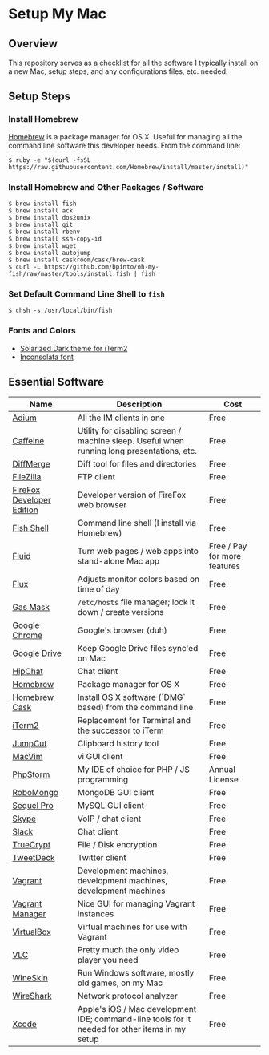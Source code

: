 # Setup My Mac

## Overview
This repository serves as a checklist for all the software I typically install on a new Mac, setup steps, and any configurations files, etc. needed.

## Setup Steps

### Install Homebrew

[Homebrew](http://brew.sh/) is a package manager for OS X. Useful for managing all the command line software this developer needs. From the command line:

```
$ ruby -e "$(curl -fsSL https://raw.githubusercontent.com/Homebrew/install/master/install)"
```

### Install Homebrew and Other Packages / Software

```
$ brew install fish
$ brew install ack
$ brew install dos2unix
$ brew install git
$ brew install rbenv
$ brew install ssh-copy-id
$ brew install wget
$ brew install autojump
$ brew install caskroom/cask/brew-cask
$ curl -L https://github.com/bpinto/oh-my-fish/raw/master/tools/install.fish | fish
```

### Set Default Command Line Shell to `fish`

```
$ chsh -s /usr/local/bin/fish
```

### Fonts and Colors

* [Solarized Dark theme for iTerm2](http://iterm2colorschemes.com/)
* [Inconsolata font](http://www.levien.com/type/myfonts/inconsolata.html)

## Essential Software

<table>
  <thead>
    <tr>
      <th>Name</th>
      <th>Description</th>
      <th>Cost</th>
    </tr>
  </thead>
  <tbody>
    <tr>
      <td><a href="https://adium.im/" target="_blank">Adium</a></td>
      <td>All the IM clients in one</td>
      <td>Free</td>
    </tr>
    <tr>
      <td><a href="https://itunes.apple.com/us/app/caffeine/id411246225" target="_blank">Caffeine</a></td>
      <td>Utility for disabling screen / machine sleep. Useful when running long presentations, etc.</td>
      <td>Free</td>
    </tr>
    <tr>
      <td><a href="https://sourcegear.com/diffmerge/downloads.php" target="_blank">DiffMerge</a></td>
      <td>Diff tool for files and directories</td>
      <td>Free</td>
    </tr>
    <tr>
      <td><a href="https://filezilla-project.org/download.php?type=client" target="_blank">FileZilla</a></td>
      <td>FTP client</td>
      <td>Free</td>
    </tr>
    <tr>
      <td><a href="https://download.mozilla.org/?product=firefox-aurora-latest-ssl&os=osx&lang=en-US" target="_blank">FireFox Developer Edition</a></td>
      <td>Developer version of FireFox web browser</td>
      <td>Free</td>
    </tr>
    <tr>
      <td><a href="http://fishshell.com/" target="_blank">Fish Shell</a></td>
      <td>Command line shell (I install via Homebrew)</td>
      <td>Free</td>
    </tr>
    <tr>
      <td><a href="http://fluidapp.com/" target="_blank">Fluid</a></td>
      <td>Turn web pages / web apps into stand-alone Mac app</td>
      <td>Free / Pay for more features</td>
    </tr>
    <tr>
      <td><a href="https://justgetflux.com/dlmac.html" target="_blank">Flux</a></td>
      <td>Adjusts monitor colors based on time of day</td>
      <td>Free</td>
    </tr>
    <tr>
      <td><a href="https://github.com/2ndalpha/gasmask" target="_blank">Gas Mask</a></td>
      <td><code>/etc/hosts</code> file manager; lock it down / create versions</td>
      <td>Free</td>
    </tr>
    <tr>
      <td><a href="https://www.google.com/chrome/browser/desktop/" target="_blank">Google Chrome</a></td>
      <td>Google's browser (duh)</td>
      <td>Free</td>
    </tr>
    <tr>
      <td><a href="https://www.google.com/drive/download/" target="_blank">Google Drive</a></td>
      <td>Keep Google Drive files sync'ed on Mac</td>
      <td>Free</td>
    </tr>
    <tr>
      <td><a href="https://www.hipchat.com/downloads" target="_blank">HipChat</a></td>
      <td>Chat client</td>
      <td>Free</td>
    </tr>
    <tr>
      <td><a href="http://brew.sh/" target="_blank">Homebrew</a></td>
      <td>Package manager for OS X</td>
      <td>Free</td>
    </tr>
    <tr>
      <td><a href="http://caskroom.io/" target="_blank">Homebrew Cask</a></td>
      <td>Install OS X software (`DMG` based) from the command line</td>
      <td>Free</td>
    </tr>
    <tr>
      <td><a href="http://iterm2.com/" target="_blank">iTerm2</a></td>
      <td>Replacement for Terminal and the successor to iTerm</td>
      <td>Free</td>
    </tr>
    <tr>
      <td><a href="http://jumpcut.sourceforge.net/" target="_blank">JumpCut</a></td>
      <td>Clipboard history tool</td>
      <td>Free</td>
    </tr>
    <tr>
      <td><a href="https://github.com/b4winckler/macvim" target="_blank">MacVim</a></td>
      <td>vi GUI client</td>
      <td>Free</td>
    </tr>
    <tr>
      <td><a href="https://www.jetbrains.com/phpstorm/download/" target="_blank">PhpStorm</a></td>
      <td>My IDE of choice for PHP / JS programming</td>
      <td>Annual License</td>
    </tr>
    <tr>
      <td><a href="http://robomongo.org/" target="_blank">RoboMongo</a></td>
      <td>MongoDB GUI client</td>
      <td>Free</td>
    </tr>
    <tr>
      <td><a href="http://www.sequelpro.com/download" target="_blank">Sequel Pro</a></td>
      <td>MySQL GUI client</td>
      <td>Free</td>
    </tr>
    <tr>
      <td><a href="http://www.skype.com/en/download-skype/skype-for-computer/" target="_blank">Skype</a></td>
      <td>VoIP / chat client</td>
      <td>Free</td>
    </tr>
    <tr>
      <td><a href="https://slack.com/" target="_blank">Slack</a></td>
      <td>Chat client</td>
      <td>Free</td>
    </tr>
    <tr>
      <td><a href="https://www.grc.com/misc/truecrypt/truecrypt.htm" target="_blank">TrueCrypt</a></td>
      <td>File / Disk encryption</td>
      <td>Free</td>
    </tr>
    <tr>
      <td><a href="https://itunes.apple.com/us/app/tweetdeck/id485812721" target="_blank">TweetDeck</a></td>
      <td>Twitter client</td>
      <td>Free</td>
    </tr>
    <tr>
      <td><a href="https://www.vagrantup.com/downloads.html" target="_blank">Vagrant</a></td>
      <td>Development machines, development machines, development machines</td>
      <td>Free</td>
    </tr>
    <tr>
      <td><a href="http://vagrantmanager.com/" target="_blank">Vagrant Manager</a></td>
      <td>Nice GUI for managing Vagrant instances</td>
      <td>Free</td>
    </tr>
    <tr>
      <td><a href="https://www.virtualbox.org/wiki/Downloads" target="_blank">VirtualBox</a></td>
      <td>Virtual machines for use with Vagrant</td>
      <td>Free</td>
    </tr>
    <tr>
      <td><a href="http://www.videolan.org/" target="_blank">VLC</a></td>
      <td>Pretty much the only video player you need</td>
      <td>Free</td>
    </tr>
    <tr>
      <td><a href="http://wineskin.urgesoftware.com/tiki-index.php?page=Downloads" target="_blank">WineSkin</a></td>
      <td>Run Windows software, mostly old games, on my Mac</td>
      <td>Free</td>
    </tr>
    <tr>
      <td><a href="https://www.wireshark.org/download.html" target="_blank">WireShark</a></td>
      <td>Network protocol analyzer</td>
      <td>Free</td>
    </tr>
    <tr>
      <td><a href="https://itunes.apple.com/us/app/xcode/id497799835" target="_blank">Xcode</a></td>
      <td>Apple's iOS / Mac development IDE; command-line tools for it needed for other items in my setup</td>
      <td>Free</td>
    </tr>
  </tbody>
</table>
